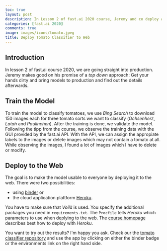 ```yaml
---
toc: true
layout: post
description: In Lesson 2 of fast.ai 2020 course, Jeremy and co deploy a Bear classifier to the Web. In this post, I describe how I used the course material to train and deploy a model that can classify tomatoes to the web.
categories: [fast.ai 2020]
comments: true
image: images/icons/tomato.jpeg
title: Deploy Tomato Classifier to Web
---
```


## Introduction

In lesson 2 of fast.ai course 2020, we are going straight into production.
Jeremy makes good on his promise of a _top down_ approach: Get your hands dirty
and bring models to production and find out the details afterwards.

## Train the Model

To train the model to classify tomatoes, we use _Bing Search_ to download 150
images each for three tomato sorts we want to classify (_Ochsenherz_, _Latah_
and _Paulinchen_). After the training is done, we validate the model. Following
the tipp from the course, we observe the training data with the GUI provided by
the fast.ai API. With the API, we can assign the appropiate labels to the images
or delete images which may not contain a tomato at all. While observing the
images, I found a lot of images which I have to delete or modify.

## Deploy to the Web

The goal is to make the model usable to everyone by deploying it to the web.
There were two possibilities:

- using [binder](https://www.mybinder.org) or
- the cloud application plattform [Heroku](www.heroku.com).

You have to make sure that _Voilà_ is used. You specify the additional packages
you need in `requirements.txt`. The `Procfile` tells _Heroku_ which parameters
to use when deplying to the web. The [course
homepage](https://course.fast.ai/deployment_heroku#requirementstxt) describes
best how to deploy with _Heroku_.

You want to try out the results? I'm happy you ask. Check our the [tomato
classifier repository](https://github.com/meinzer1899/tomatoClassifier) and use
the app by clicking on either the binder badge or the environments link on the
right hand side.

